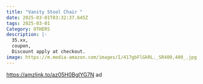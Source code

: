 ```yaml
---
title: "Vanity Stool Chair "
date: 2025-03-01T03:32:37.645Z
tags: 2025-03-01
Category: OTHERS
description: |-
  35.xx,
  coupon,
  Discount apply at checkout.
image: https://m.media-amazon.com/images/I/417gbFlGkRL._SR400,400_.jpg
---
```

https://amzlink.to/az05H0BglYG7N   ad